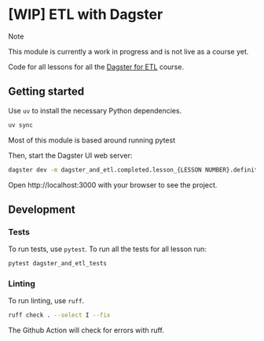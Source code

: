 # [WIP] ETL with Dagster

> [!NOTE]  
> This module is currently a work in progress and is not live as a course yet.

Code for all lessons for all the [Dagster for ETL]() course.

## Getting started

Use `uv` to install the necessary Python dependencies.

```bash
uv sync
```

Most of this module is based around running pytest

Then, start the Dagster UI web server:

```bash
dagster dev -m dagster_and_etl.completed.lesson_{LESSON NUMBER}.definitions
```

Open http://localhost:3000 with your browser to see the project.

## Development

### Tests
To run tests, use `pytest`. To run all the tests for all lesson run:

```bash
pytest dagster_and_etl_tests
```

### Linting
To run linting, use `ruff`.

```bash
ruff check . --select I --fix
```

The Github Action will check for errors with ruff.